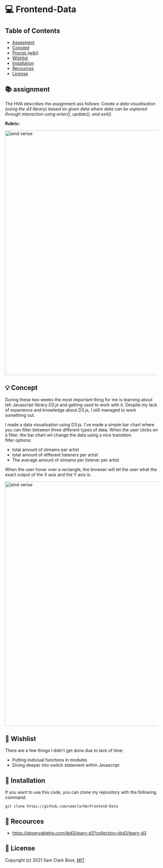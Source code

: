 # :computer: Frontend-Data

## Table of Contents 
* [Assesment](https://github.com/samclarkb/Frontend-Data#books-assessment)
* [Concept](https://github.com/samclarkb/Frontend-Data#bulb-concept)
* [Proces (wiki)](https://github.com/samclarkb/Frontend-Data#bulb-concept)
* [Wishlist](https://github.com/samclarkb/Frontend-Data#memo-wishlist)
* [Installation](https://github.com/samclarkb/Frontend-Data#wrench-installation)
* [Recources](https://github.com/samclarkb/Frontend-Data#mag_right-recources)
* [License](https://github.com/samclarkb/Frontend-Data#bookmark-license)

## :books: assignment 
The HVA describes the assignment ass follows: *Create a data visualisation (using the d3 library) based on given data where data can be explored through interaction using enter(), update(), and exit().*

**Rubric:** 

<img width="803" alt="eind verise" src="https://github.com/samclarkb/Frontend-Data/blob/main/images/rubric.png">

## :bulb: Concept
During these two weeks the most important thing for me is learning about teh Javascript library *D3.js* and getting used to work with it. Despite my lack of experience and knowledge about D3.js, I still managed to work something out.

I made a data visualisation using D3.js. I've made a simple bar chart where you can filter between three different types of data. When the user clicks on a filter, the bar chart wil change the data using a nice transition.      
filter options:
- total amount of streams per artist
- total amount of different listeners per artist 
- The average amount of streams per listener per artist 

When the user hover over a rectangle, the browser will tel the user what the exact output of the X axis and the Y axis is. 

<img width="803" alt="eind verise" src="https://github.com/samclarkb/Frontend-Data/blob/main/images/eindVersie.png">

## :memo: Wishlist
There are a few things I didn't get done due to lack of time:
* Putting indiviual functions in modules
* Diving deeper into switch statement within Javascript

## :wrench: Installation
If you want to use this code, you can clone my repository with the following command:

`git clone https://github.com/samclarkb/Frontend-Data`

## :mag_right: Recources 
- https://observablehq.com/@d3/learn-d3?collection=@d3/learn-d3

## :bookmark: License 
Copyright (c) 2021 Sam Clark Boot, [MIT](https://github.com/samclarkb/Frontend-Data/blob/main/LICENSE)
